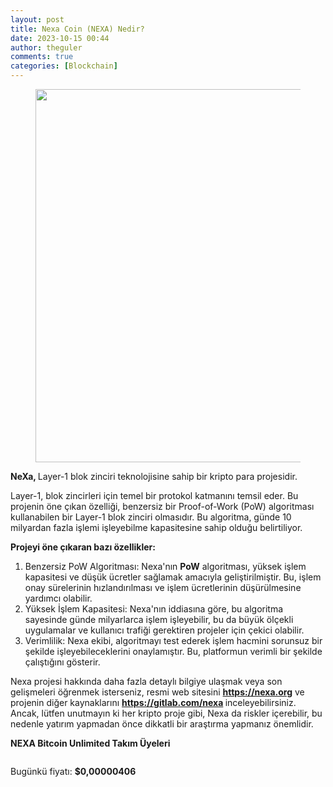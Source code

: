 ```yaml
---
layout: post
title: Nexa Coin (NEXA) Nedir?
date: 2023-10-15 00:44
author: theguler
comments: true
categories: [Blockchain]
---
```

<!-- wp:image {"id":9274,"width":"597px","height":"auto","sizeSlug":"large","linkDestination":"none"} -->
<figure class="wp-block-image size-large is-resized"><img src="https://theguler.wordpress.com/wp-content/uploads/2023/11/nexa.webp?w=807" alt="" class="wp-image-9274" style="width:597px;height:auto" /></figure>
<!-- /wp:image -->

<!-- wp:paragraph -->
<p><strong>NeXa, </strong>Layer-1 blok zinciri teknolojisine sahip bir kripto para projesidir. </p>
<!-- /wp:paragraph -->

<!-- wp:paragraph -->
<p>Layer-1, blok zincirleri için temel bir protokol katmanını temsil eder. Bu projenin öne çıkan özelliği, benzersiz bir Proof-of-Work (PoW) algoritması kullanabilen bir Layer-1 blok zinciri olmasıdır. Bu algoritma, günde 10 milyardan fazla işlemi işleyebilme kapasitesine sahip olduğu belirtiliyor.</p>
<!-- /wp:paragraph -->

<!-- wp:paragraph -->
<p><strong>Projeyi öne çıkaran bazı özellikler:</strong></p>
<!-- /wp:paragraph -->

<!-- wp:list {"ordered":true} -->
<ol><!-- wp:list-item -->
<li>Benzersiz PoW Algoritması: Nexa'nın <strong>PoW</strong> algoritması, yüksek işlem kapasitesi ve düşük ücretler sağlamak amacıyla geliştirilmiştir. Bu, işlem onay sürelerinin hızlandırılması ve işlem ücretlerinin düşürülmesine yardımcı olabilir.</li>
<!-- /wp:list-item -->

<!-- wp:list-item -->
<li>Yüksek İşlem Kapasitesi: Nexa'nın iddiasına göre, bu algoritma sayesinde günde milyarlarca işlem işleyebilir, bu da büyük ölçekli uygulamalar ve kullanıcı trafiği gerektiren projeler için çekici olabilir.</li>
<!-- /wp:list-item -->

<!-- wp:list-item -->
<li>Verimlilik: Nexa ekibi, algoritmayı test ederek işlem hacmini sorunsuz bir şekilde işleyebileceklerini onaylamıştır. Bu, platformun verimli bir şekilde çalıştığını gösterir.</li>
<!-- /wp:list-item --></ol>
<!-- /wp:list -->

<!-- wp:paragraph -->
<p>Nexa projesi hakkında daha fazla detaylı bilgiye ulaşmak veya son gelişmeleri öğrenmek isterseniz, resmi web sitesini <strong><a href="https://nexa.org/" target="_blank" rel="noreferrer noopener">https://nexa.org</a></strong> ve projenin diğer kaynaklarını <strong><a href="https://gitlab.com/nexa" target="_blank" rel="noreferrer noopener">https://gitlab.com/nexa</a> </strong>inceleyebilirsiniz. Ancak, lütfen unutmayın ki her kripto proje gibi, Nexa da riskler içerebilir, bu nedenle yatırım yapmadan önce dikkatli bir araştırma yapmanız önemlidir.</p>
<!-- /wp:paragraph -->

<!-- wp:paragraph -->
<p><strong>NEXA Bitcoin Unlimited Takım Üyeleri</strong></p>
<!-- /wp:paragraph -->

<!-- wp:image {"id":9277,"sizeSlug":"large","linkDestination":"none"} -->
<figure class="wp-block-image size-large"><img src="https://theguler.wordpress.com/wp-content/uploads/2023/11/nexa-bu-team.png?w=768" alt="" class="wp-image-9277" /></figure>
<!-- /wp:image -->

<!-- wp:paragraph -->
<p>Bugünkü fiyatı: <strong>$0,00000406</strong></p>
<!-- /wp:paragraph -->
